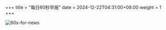 +++
title = "每日60秒早报"
date = 2024-12-22T04:31:00+08:00
weight = 1
+++

![60s-for-news](/img/zaobao/zaobao.png "由 ALAPI 提供支持")
